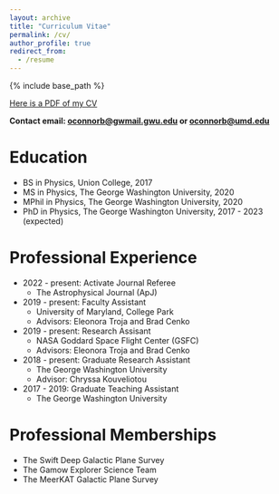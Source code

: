 ```yaml
---
layout: archive
title: "Curriculum Vitae"
permalink: /cv/
author_profile: true
redirect_from:
  - /resume
---
```


{% include base_path %}

[Here is a PDF of my CV](/brendanoconnor.github.io/files/CV.pdf)

**Contact email: oconnorb@gwmail.gwu.edu or oconnorb@umd.edu**

Education
======
* BS in Physics, Union College, 2017
* MS in Physics, The George Washington University, 2020
* MPhil in Physics, The George Washington University, 2020
* PhD in Physics, The George Washington University, 2017 - 2023 (expected)

Professional Experience
======
* 2022 - present: Activate Journal Referee
  * The Astrophysical Journal (ApJ)
* 2019 - present: Faculty Assistant
  * University of Maryland, College Park
  * Advisors: Eleonora Troja and Brad Cenko
* 2019 - present: Research Assisant
  * NASA Goddard Space Flight Center (GSFC)
  * Advisors: Eleonora Troja and Brad Cenko
* 2018 - present: Graduate Research Assistant
  * The George Washington University
  * Advisor: Chryssa Kouveliotou
* 2017 - 2019: Graduate Teaching Assistant
  * The George Washington University

Professional Memberships
======
* The Swift Deep Galactic Plane Survey
* The Gamow Explorer Science Team
* The MeerKAT Galactic Plane Survey

  
